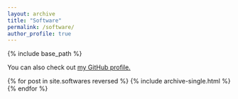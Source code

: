 ```yaml
---
layout: archive
title: "Software"
permalink: /software/
author_profile: true
---
```


{% include base_path %}

You can also check out <u><a href="https://www.github.com/{{ site.author.github }}">my GitHub profile</a>.</u>


{% for post in site.softwares reversed %}
  {% include archive-single.html %}
{% endfor %}
